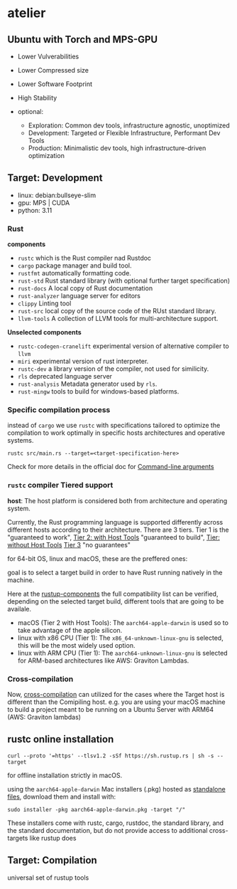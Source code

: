 # atelier


## Ubuntu with Torch and MPS-GPU

- Lower Vulverabilities
- Lower Compressed size
- Lower Software Footprint
- High Stability

- optional: 
    - Exploration: Common dev tools, infrastructure agnostic, unoptimized
    - Development: Targeted or Flexible Infrastructure, Performant Dev Tools
    - Production: Minimalistic dev tools, high infrastructure-driven optimization

## Target: Development

- linux: debian:bullseye-slim
- gpu: MPS | CUDA
- python: 3.11


### Rust

**components**

- `rustc` which is the Rust compiler nad Rustdoc
- `cargo` package manager and build tool.
- `rustfmt` automatically formatting code.
- `rust-std` Rust standard library (with optional further target specification)
- `rust-docs` A local copy of Rust documentation
- `rust-analyzer` language server for editors
- `clippy` Linting tool
- `rust-src` local copy of the source code of the RUst standard library.
- `llvm-tools` A collection of LLVM tools for multi-architecture support.

**Unselected components**

- `rustc-codegen-cranelift` experimental version of alternative compiler to `llvm`
- `miri` experimental version of rust interpreter.
- `rustc-dev` a library version of the compiler, not used for similicity.
- `rls` deprecated language server
- `rust-analysis` Metadata generator used by `rls`. 
- `rust-mingw` tools to build for windows-based platforms.

### Specific compilation process

instead of `cargo` we use `rustc` with specifications tailored to optimize the compilation
to work optimally in specific hosts architectures and operative systems.

```shell
rustc src/main.rs --target=<target-specification-here>
```

Check for more details in the official doc for [Command-line arguments]("https://doc.rust-lang.org/nightly/rustc/command-line-arguments.html")

### `rustc` compiler Tiered support

**host**: The host platform is considered both from architecture and operating system. 

Currently, the Rust programming language is supported differently across different hosts 
according to their architecture. There are 3 tiers. Tier 1 is the "guaranteed to work", 
[Tier 2: with Host Tools](https://doc.rust-lang.org/nightly/rustc/platform-support.html#tier-2-with-host-tools) "guaranteed to build", [Tier: without Host Tools](https://doc.rust-lang.org/nightly/rustc/platform-support.html#tier-2-without-host-tools) [Tier 3](https://doc.rust-lang.org/nightly/rustc/platform-support.html#tier-3) "no guarantees"

for 64-bit OS, linux and macOS, these are the preffered ones:

goal is to select a target build in order to have Rust running natively in the machine. 

Here at the [rustup-components](https://rust-lang.github.io/rustup-components-history/) the full compatibility list can be verified, depending on the selected target build, different tools that are going to be availale. 

- macOS (Tier 2 with Host Tools): The `aarch64-apple-darwin` is used so to take advantage of the apple silicon. 
- linux with x86 CPU (Tier 1): The `x86_64-unknown-linux-gnu` is selected, this will be the most widely used option.
- linux with ARM CPU (Tier 1): The `aarch64-unknown-linux-gnu` is selected for ARM-based architectures like AWS: Graviton Lambdas.

### Cross-compilation

Now, [cross-compilation]("https://rust-lang.github.io/rustup/cross-compilation.html#cross-compilation") can utilized for the cases where the Target host is different than the Comipiling host. e.g. you are using your macOS machine to build a project meant to be running on a Ubuntu Server with ARM64 (AWS: Graviton lambdas)



## rustc online installation

```
curl --proto '=https' --tlsv1.2 -sSf https://sh.rustup.rs | sh -s --target
```

for offline installation strictly in macOS.

using the `aarch64-apple-darwin` Mac installers (.pkg) hosted as [standalone files](https://forge.rust-lang.org/infra/other-installation-methods.html#standalone-installers), download them and install with:

```
sudo installer -pkg aarch64-apple-darwin.pkg -target "/"
```

These installers come with rustc, cargo, rustdoc, the standard library, and the standard documentation, but do not provide access to additional cross-targets like rustup does

## Target: Compilation

universal set of rustup tools

